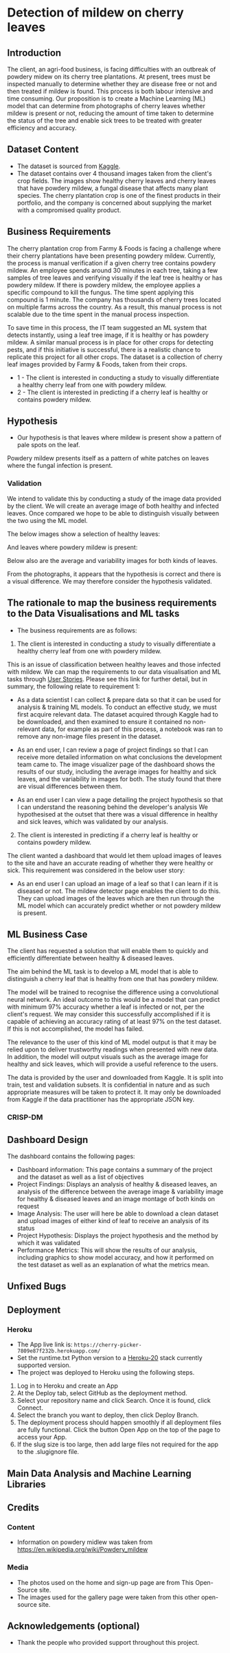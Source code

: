 # Detection of mildew on cherry leaves

## Introduction

The client, an agri-food business, is facing difficulties with an outbreak of powdery midew on its cherry tree plantations. At present, trees must be inspected manually to determine whether they are disease free or not and then treated if mildew is found. This process is both labour intensive and time consuming. Our proposition is to create a Machine Learning (ML) model that can determine from photographs of cherry leaves whether mildew is present or not, reducing the amount of time taken to determine the status of the tree and enable sick trees to be treated with greater efficiency and accuracy. 

## Dataset Content

- The dataset is sourced from [Kaggle](https://www.kaggle.com/codeinstitute/cherry-leaves). 
- The dataset contains over 4 thousand images taken from the client's crop fields. The images show healthy cherry leaves and cherry leaves that have powdery mildew, a fungal disease that affects many plant species. The cherry plantation crop is one of the finest products in their portfolio, and the company is concerned about supplying the market with a compromised quality product.

## Business Requirements

The cherry plantation crop from Farmy & Foods is facing a challenge where their cherry plantations have been presenting powdery mildew. Currently, the process is manual verification if a given cherry tree contains powdery mildew. An employee spends around 30 minutes in each tree, taking a few samples of tree leaves and verifying visually if the leaf tree is healthy or has powdery mildew. If there is powdery mildew, the employee applies a specific compound to kill the fungus. The time spent applying this compound is 1 minute. The company has thousands of cherry trees located on multiple farms across the country. As a result, this manual process is not scalable due to the time spent in the manual process inspection.

To save time in this process, the IT team suggested an ML system that detects instantly, using a leaf tree image, if it is healthy or has powdery mildew. A similar manual process is in place for other crops for detecting pests, and if this initiative is successful, there is a realistic chance to replicate this project for all other crops. The dataset is a collection of cherry leaf images provided by Farmy & Foods, taken from their crops.

- 1 - The client is interested in conducting a study to visually differentiate a healthy cherry leaf from one with powdery mildew.
- 2 - The client is interested in predicting if a cherry leaf is healthy or contains powdery mildew.

## Hypothesis

- Our hypothesis is that leaves where mildew is present show a pattern of pale spots on the leaf. 

Powdery mildew presents itself as a pattern of white patches on leaves where the fungal infection is present.

### Validation

We intend to validate this by conducting a study of the image data provided by the client. We will create an average image of both healthy and infected leaves. Once compared we hope to be able to distinguish visually between the two using the ML model.

The below images show a selection of healthy leaves:

And leaves where powdery mildew is present:

Below also are the average and variability images for both kinds of leaves.

From the photographs, it appears that the hypothesis is correct and there is a visual difference. We may therefore consider the hypothesis validated.

## The rationale to map the business requirements to the Data Visualisations and ML tasks

- The business requirements are as follows:

1. The client is interested in conducting a study to visually differentiate a healthy cherry leaf from one with powdery mildew.

This is an issue of classification between healthy leaves and those infected with mildew. We can map the requirements to our data visualisation and ML tasks through [User Stories](https://github.com/users/HughKeenan/projects/8). Please see this link for further detail, but in summary, the following relate to requirement 1: 

* As a data scientist I can collect & prepare data so that it can be used for analysis & training ML models.
To conduct an effective study, we must first acquire relevant data. The dataset acquired through Kaggle had to be downloaded, and then examined to ensure it contained no non-relevant data, for example as part of this process, a notebook was ran to remove any non-image files present in the dataset.

* As an end user, I can review a page of project findings so that I can receive more detailed information on what conclusions the development team came to.
The image visualizer page of the dashboard shows the results of our study, including the average images for healthy and sick leaves, and the variability in images for both. The study found that there are visual differences between them. 

* As an end user I can view a page detailing the project hypothesis so that I can understand the reasoning behind the developer's analysis
We hypothesised at the outset that there was a visual difference in healthy and sick leaves, which was validated by our analysis.

2. The client is interested in predicting if a cherry leaf is healthy or contains powdery mildew.

The client wanted a dashboard that would let them upload images of leaves to the site and have an accurate reading of whether they were healthy or sick. This requirement was considered in the below user story:

* As an end user I can upload an image of a leaf so that I can learn if it is diseased or not. 
The mildew detector page enables the client to do this. They can upload images of the leaves which are then run through the ML model which can accurately predict whether or not powdery mildew is present.


## ML Business Case

The client has requested a solution that will enable them to quickly and efficiently differentiate between healthy & diseased leaves. 

The aim behind the ML task is to develop a ML model that is able to distinguish a cherry leaf that is healthy from one that has powdery mildew.

The model will be trained to recognise the difference using a convolutional neural network. An ideal outcome to this would be a model that can predict with minimum 97% accuracy whether a leaf is infected or not, per the client's request. We may consider this successfully accomplished if it is capable of achieving an accuracy rating of at least 97% on the test dataset. If this is not accomplished, the model has failed.

The relevance to the user of this kind of ML model output is that it may be relied upon to deliver trustworthy readings when presented with new data. In addition, the model will output visuals such as the average image for healthy and sick leaves, which will provide a useful reference to the users.

The data is provided by the user and downloaded from Kaggle. It is split into train, test and validation subsets. It is confidential in nature and as such appropriate measures will be taken to protect it. It may only be downloaded from Kaggle if the data practitioner has the appropriate JSON key.

### CRISP-DM 

## Dashboard Design

The dashboard contains the following pages:

- Dashboard information: This page contains a summary of the project and the dataset as well as a list of objectives
- Project Findings: Displays an analysis of healthy & diseased leaves, an analysis of the difference between the average image & variability image for healthy & diseased leaves and an image montage of both kinds on request
- Image Analysis: The user will here be able to download a clean dataset and upload images of either kind of leaf to receive an analysis of its status
- Project Hypothesis: Displays the project hypothesis and the method by which it was validated
- Performance Metrics: This will show the results of our analysis, including graphics to show model accuracy, and how it performed on the test dataset as well as an explanation of what the metrics mean.

## Unfixed Bugs

## Deployment

### Heroku

- The App live link is: `https://cherry-picker-7809e87f232b.herokuapp.com/`
- Set the runtime.txt Python version to a [Heroku-20](https://devcenter.heroku.com/articles/python-support#supported-runtimes) stack currently supported version.
- The project was deployed to Heroku using the following steps.

1. Log in to Heroku and create an App
2. At the Deploy tab, select GitHub as the deployment method.
3. Select your repository name and click Search. Once it is found, click Connect.
4. Select the branch you want to deploy, then click Deploy Branch.
5. The deployment process should happen smoothly if all deployment files are fully functional. Click the button Open App on the top of the page to access your App.
6. If the slug size is too large, then add large files not required for the app to the .slugignore file.

## Main Data Analysis and Machine Learning Libraries


## Credits

### Content

- Information on powdery midlew was taken from https://en.wikipedia.org/wiki/Powdery_mildew

### Media

- The photos used on the home and sign-up page are from This Open-Source site.
- The images used for the gallery page were taken from this other open-source site.

## Acknowledgements (optional)

- Thank the people who provided support throughout this project.

